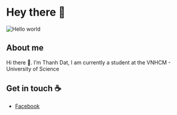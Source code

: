 # Hey there :wave:

<img src="https://raw.githubusercontent.com/sagar-viradiya/sagar-viradiya/master/resources/banner.png" alt="Hello world">

## About me

Hi there 👋. I’m Thanh Dat, I am currently a student at the VNHCM - University of Science
## Get in touch :coffee:

- [Facebook](https://www.facebook.com/jameks.hiro/)
